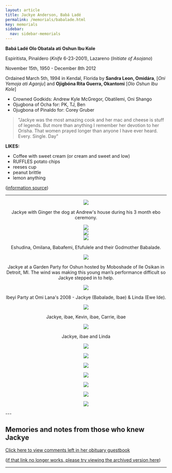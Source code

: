 ```yaml
---
layout: article
title: Jackye Anderson, Babá Ladé
permalink: /memorials/babalade.html
key: memorials
sidebar:
  nav: sidebar-memorials
---
```


**Babá Ladé Olo Obatala ati Oshun Ibu Kole**

Espiritista, Pinaldero (_Knife_ 6-23-2001), Lazareno (_Initiate of Asojano_)

November 15th, 1950 - December 8th 2012

Ordained March 5th, 1994 in Kendal, Florida by **Sandra Leon, Omidára**, [_Oni Yemoja ati Aganju_] and **Ojigbóna Rita Guerra, Okantomi** [_Olo Oshun Ibu Kole_]




- Crowned Godkids:  Andrew Kyle McGregor, Obatilemi, Oni Shango
- Ojugbona of Ocha for:  PK, TJ, Ben
- Ojugbona of Pinaldo for: Corey Gruber



> "Jackye was the most amazing cook and her mac and cheese is stuff of legends. But more than anything I remember her devotion to her Orisha. That women prayed longer than anyone I have ever heard. Every. Single. Day"





**LIKES:**
- Coffee with sweet cream (or cream and sweet and low)
- RUFFLES potato chips
- reeses cup
- peanut brittle
- lemon anything








([information source](https://www.facebook.com/groups/orishacommunityofmichigan/permalink/318451388750707))

---





<div class="swiper my-3 swiper-demo swiper-demo--image swiper-demo--3">
  <div class="swiper__wrapper">
    <div class="swiper__slide"><center><img class="image image--md" src="babalade/46794915_2100276086938460_4183699206055133184_n.jpg"/><p>Jackye with Ginger the dog at Andrew's house during his 3 month ebo ceremony.</p></center></div>
    <div class="swiper__slide"><center><img class="image image--md" src="babalade/46929621_2100276063605129_3164011491095478272_n.jpg"/></center></div>
    <div class="swiper__slide"><center><img class="image image--md" src="babalade/47041350_2100276100271792_3987977413232427008_n.jpg"/></center></div>
    <div class="swiper__slide"><center><img class="image image--md" src="babalade/46762892_2100276206938448_5657366287051915264_n.jpg"/><p>Eshudina, Omilana, Babafemi, Efufulele and their Godmother Babalade.</p></center></div>
    <div class="swiper__slide"><center><img class="image image--md" src="babalade/46759393_2100278066938262_8374105025017806848_n.jpg"/><p>Jackye at a Garden Party for Oshun hosted by Moboshade of Ile Osikan in Detroit, MI. The wind was making this young man’s performance difficult so Jackye stepped in to help.</p></center></div>
    <div class="swiper__slide"><center><img class="image image--md" src="babalade/46908915_2100284653604270_3919923304239988736_n.jpg"/><p>Ibeyi Party at Omi Lana's 2008 - Jackye (Babalade, Ibae) & Linda (Ewe Ide).</p></center></div>
    <div class="swiper__slide"><center><img class="image image--md" src="babalade/Jackye_Kevin_Carrie.jpg"/> <p>Jackye, ibae, Kevin, ibae, Carrie, ibae</p></center></div>
    <div class="swiper__slide"><center><img class="image image--md" src="babalade/Screenshot 2024-03-04 at 9.17.57 PM.png"/> <p>Jackye, ibae and Linda</p></center></div>
    <div class="swiper__slide"><center><img class="image image--md" src="babalade/1800031_10101496345578518_4230992093074977131_o.jpg"/> <p></p></center></div>
    <div class="swiper__slide"><center><img class="image image--md" src="babalade/46065485_10156194085634751_5997194609296408576_n.jpg"/> <p></p></center></div>
    <div class="swiper__slide"><center><img class="image image--md" src="babalade/45949471_10156194085179751_5752271402002546688_n.jpg"/> <p></p></center></div>
    <div class="swiper__slide"><center><img class="image image--md" src="babalade/46104961_10155859678305493_4242613165080182784_n.jpg"/> <p></p></center></div>
    <div class="swiper__slide"><center><img class="image image--md" src="babalade/46018135_10156194078054751_4408556820063322112_n.jpg"/> <p></p></center></div>
    <div class="swiper__slide"><center><img class="image image--md" src="babalade/46118107_10156194079004751_7050212262610468864_n.jpg"/> <p></p></center></div>
    <div class="swiper__slide"><center><img class="image image--md" src="babalade/46053376_10156194074834751_4098756551215415296_n.jpg"/> <p></p></center></div>


  </div>
  <div class="swiper__button swiper__button--prev fas fa-chevron-left"></div>
  <div class="swiper__button swiper__button--next fas fa-chevron-right"></div>
</div>
---

## Memories and notes from those who knew Jackye



[Click here to view comments left in her obituary guestbook](https://www.vickfuneralhome.com/obituary/1867063)

([if that link no longer works, please try viewing the archived version here](https://web.archive.org/web/20220125011408/https://www.vickfuneralhome.com/obituary/1867063))


---


<script>
  {%- include scripts/lib/swiper.js -%}
  var SOURCES = window.TEXT_VARIABLES.sources;
  window.Lazyload.js(SOURCES.jquery, function() {
    $('.swiper-demo--0').swiper();
    $('.swiper-demo--1').swiper();
    $('.swiper-demo--2').swiper();
    $('.swiper-demo--3').swiper();
    $('.swiper-demo--4').swiper({ animation: false });
  });
</script>

